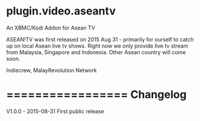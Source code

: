 plugin.video.aseantv
====================

An XBMC/Kodi Addon for Asean TV

ASEAN!TV was first released on 2015 Aug 31 - primarily for ourself to catch up on local Asean live tv shows. Right now we only provide live tv stream from Malaysia, Singapore and Indonesia. Other Asean country will come soon.

Indiecrew, MalayRevolution Network

=================
Changelog
=================

V1.0.0 - 2015-08-31
First public release
